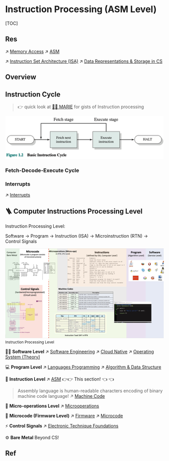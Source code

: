 # Instruction Processing (ASM Level)

[TOC]



## Res
↗ [Memory Access](../../../../Computer%20Organization%20&%20Architecture/🧝🏻‍♀️%20von%20Neumann%20Based%20Microarchitecture/Memory/Memory%20Access.md)
↗ [ASM](../../../../../👩‍💻%20Languages%20Programming/ASM/ASM.md)

↗ [Instruction Set Architecture (ISA)](../../../../Computer%20Organization%20&%20Architecture/🗣️%20Instruction%20Set%20Architecture%20(ISA)/Instruction%20Set%20Architecture%20(ISA).md)
↗ [Data Representations & Storage in CS](../../../../😤%20Number,%20Data%20and%20Math%20in%20Digital%20Systems/Data%20Representations%20&%20Storage%20in%20CS.md)



## Overview



## Instruction Cycle
> 👉 quick look at [👧🏽 MARIE](../../../../Computer%20Organization%20&%20Architecture/🧝🏻‍♀️%20von%20Neumann%20Based%20Microarchitecture/👧🏽%20MARIE.md) for gists of Instruction processing

![](../../../../../../../Assets/Pics/Screenshot%202023-03-03%20at%209.05.51%20AM.png)

### Fetch-Decode-Execute Cycle


### Interrupts
↗ [Interrupts](Interrupts.md)



## 🪜 Computer Instructions Processing Level
Instruction Processing Level:

Software -> Program -> Instruction (ISA) -> Microinstruction (RTN) -> Control Signals

![](../../../../../../../Assets/Pics/Screenshot%202023-03-21%20at%209.12.25%20PM.png)
<small>Instruction Processing Level</small>


👩‍💻 **Software Level** 
↗ [Software Engineering](../../../../../../Software%20Engineering/Software%20Engineering.md)
↗ [Cloud Native](../../../../../../🌁%20Cloud%20Native/Cloud%20Native.md)
↗ [Operating System (Theory)](../../../../Operating%20System%20(Theory)/Operating%20System%20(Theory).md)


💻 **Program Level**
↗ [Languages Programming](../../../../../👩‍💻%20Languages%20Programming/Languages%20Programming.md)
↗ [Algorithm & Data Structure](../../../../../🦄%20Algorithm%20&%20Data%20Structure/Algorithm%20&%20Data%20Structure.md)


🤖 **Instruction Level**
↗ [ASM](../../../../../👩‍💻%20Languages%20Programming/ASM/ASM.md)
👉👉 This section! 👈 👈

> Assembly language is human-readable characters encoding of binary machine code language!
> ↗ [Machine Code](Machine%20Code.md)


📝 **Micro-operations Level**
↗ [Microoperations](Microoperations.md)


🔬 **Microcode (Firmware Level)**
↗ [Firmware](../../../../../🥷🏼%20Operating%20System%20(Tech)/🥻%20Firmware/Firmware.md)
↗ [Microcode](../../../../../🥷🏼%20Operating%20System%20(Tech)/🥻%20Firmware/Microcode/Microcode.md)


⚡️ **Control Signals**
↗ [Electronic Technique Foundations](../../../../⚡️%20Electronic%20Technique%20Foundations/Electronic%20Technique%20Foundations.md)


⚙️ **Bare Metal** 
Beyond CS!



## Ref
